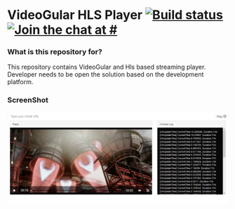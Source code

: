 # VideoGular HLS Player [![Build status](https://ci.appveyor.com/api/projects/status/b9rm3l7kduryjgcj/branch/master?svg=true)](https://ci.appveyor.com/project/serilog/serilog/branch/master)  [![Join the chat at #](https://img.shields.io/gitter/room/serilog/serilog.svg)](#)

### What is this repository for? ###
This repository contains VideoGular and Hls based streaming player. Developer needs to be open the solution based on the development platform.

### ScreenShot ###
![DemoApp](screenshot/2017-05-07-at-19.36.56-fullpage.png)